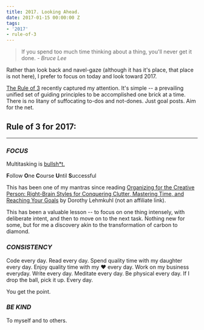 ```yaml
---
title: 2017. Looking Ahead.
date: 2017-01-15 00:00:00 Z
tags:
- '2017'
- rule-of-3
---
```


> If you spend too much time thinking about a thing, you'll never get it done. *- Bruce Lee*


Rather than look back and navel-gaze (although it has it's place, that place is not here), I prefer to focus on today and look toward 2017.

<a href='http://www.artofmanliness.com/2017/01/09/work-deliberately-instead-reactively-rule-3/' target='_blank'>The Rule of 3</a> recently captured my attention. It's simple -- a prevailing unified set of guiding principles to be accomplished one brick at a time. There is no litany of suffocating to-dos and not-dones. Just goal posts. Aim for the net.

## Rule of 3 for 2017:
___

### *FOCUS*

Multitasking is <a href="http://apa.org/research/action/multitask.aspx" target="_blank">bullsh*t.</a>

**F**ollow **O**ne **C**ourse **U**ntil **S**uccessful

This has been one of my mantras since reading <a href="https://www.amazon.com/Organizing-Creative-Person-Right-Brain-Conquering/dp/0517881640/ref=la_B000AR9DUG_1_1?s=books&ie=UTF8&qid=1484261866&sr=1-1" target="_blank">Organizing for the Creative Person: Right-Brain Styles for Conquering Clutter, Mastering Time, and Reaching Your Goals</a> by Dorothy Lehmkuhl (not an affiliate link).

This has been a valuable lesson -- to focus on one thing intensely, with deliberate intent, and then to move on to the next task. Nothing new for some, but for me a discovery akin to the transformation of carbon to diamond.

### *CONSISTENCY*

Code every day. Read every day. Spend quality time with my daughter every day. Enjoy quality time with my ♥️ every day. Work on my business everyday. Write every day. Meditate every day. Be physical every day. If I drop the ball, pick it up. Every day.

You get the point.

### *BE KIND*

To myself and to others.